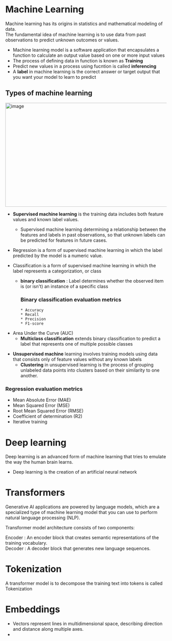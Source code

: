 # Machine Learning

Machine learning has its origins in statistics and mathematical modeling of data. <br/>
The fundamental idea of machine learning is to use data from past observations to predict unknown outcomes or values.
* Machine learning model is a software application that encapsulates a function to calculate an output value based on one or more input values
* The process of defining data in function is known as **Training**
* Predict new values in a process using fucntion is called **inferencing**
* A **label** in machine learning is the correct answer or target output that you want your model to learn to predict

## Types of machine learning
<img width="800" height="325" alt="image" src="https://github.com/user-attachments/assets/e411432b-80e0-4f85-96a6-4eb0ade98839" /><br>


* **Supervised machine learning** is the training data includes both feature values and known label values.  
  * Supervised machine learning determining a relationship between the features and labels in past observations, so that unknown labels can be predicted for features in future cases.
    
* Regression is a form of supervised machine learning in which the label predicted by the model is a numeric value.
* Classification is a form of supervised machine learning in which the label represents a categorization, or class
    * **binary classification** : Label determines whether the observed item is (or isn't) an instance of a specific class
       ### Binary classification evaluation metrics
          * Accuracy 
          * Recall
          * Precision
          * F1-score
 -  Area Under the Curve (AUC)
    * **Multiclass classification** extends binary classification to predict a label that represents one of multiple possible classes  

* **Unsupervised machine** learning involves training models using data that consists only of feature values without any known labels
  * **Clustering** in unsupervised learning is the process of grouping unlabeled data points into clusters based on their similarity to one another.

### Regression evaluation metrics
* Mean Absolute Error (MAE)
* Mean Squared Error (MSE)
* Root Mean Squared Error (RMSE)
* Coefficient of determination (R2)
* Iterative training

# Deep learning
Deep learning  is an advanced form of machine learning that tries to emulate the way the human brain learns.

 * Deep learning is the creation of an artificial  neural network

# Transformers
Generative AI applications are powered by language models, which are a specialized type of machine learning model that you can use to perform natural language processing (NLP).

Transformer model architecture consists of two components:

Encoder : An encoder block that creates semantic representations of the training vocabulary.  
Decoder : A decoder block that generates new language sequences.  

# Tokenization
A transformer model is to decompose the training text into tokens is called Tokenization

# Embeddings
* Vectors represent lines in multidimensional space, describing direction and distance along multiple axes.
* 








